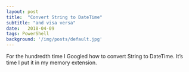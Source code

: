 ```yaml
---
layout: post
title:  "Convert String to DateTime"
subtitle: "and visa versa"
date:   2018-04-09
tags: PowerShell
background: '/img/posts/default.jpg'
---
```


For the hundredth time I Googled how to convert String to DateTime.
It’s time I put it in my memory extension.

<script src="https://gist.github.com/TomasDeceuninck/5c5fa73a6600a01ee3a663647375b86a.js"></script>
